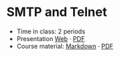 # SMTP and Telnet

- Time in class: 2 periods
- Presentation
  [Web](https://heig-vd-dai-course.github.io/heig-vd-dai-course/12-smtp-and-ncat/)
  ·
  [PDF](https://heig-vd-dai-course.github.io/heig-vd-dai-course/12-smtp-and-ncat/12-smtp-and-ncat-presentation.pdf)
- Course material: [Markdown](./COURSE_MATERIAL.md) ·
  [PDF](https://heig-vd-dai-course.github.io/heig-vd-dai-course/12-smtp-and-ncat/12-smtp-and-ncat-course-material.pdf)
